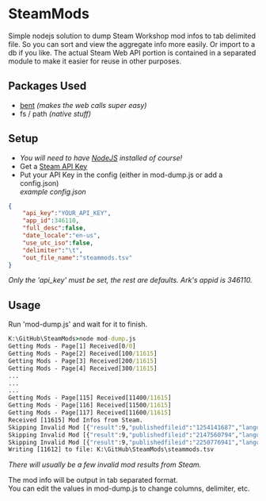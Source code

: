 # SteamMods
 Simple nodejs solution to dump Steam Workshop mod infos to tab delimited file. So you can sort and view the aggregate info more easily. Or import to a db if you like. 
 The actual Steam Web API portion is contained in a separated module to make it easier for reuse in other purposes. 

## Packages Used
- [bent](https://www.npmjs.com/package/bent) _(makes the web calls super easy)_
- fs / path _(native stuff)_

## Setup
- _You will need to have [NodeJS](https://nodejs.org/) installed of course!_
- Get a [Steam API Key](https://steamcommunity.com/dev/apikey)
- Put your API Key in the config (either in mod-dump.js or add a config.json)  
_example config.json_  
```JSON
{
    "api_key":"YOUR_API_KEY",
    "app_id":346110,
    "full_desc":false,
    "date_locale":"en-us",
    "use_utc_iso":false,
    "delimiter":"\t",
    "out_file_name":"steammods.tsv"
}
```  

_Only the 'api_key' must be set, the rest are defaults. Ark's appid is 346110._  

## Usage
Run 'mod-dump.js' and wait for it to finish.
```bat
K:\GitHub\SteamMods>node mod-dump.js
Getting Mods - Page[1] Received[0/0]
Getting Mods - Page[2] Received[100/11615]
Getting Mods - Page[3] Received[200/11615]
Getting Mods - Page[4] Received[300/11615]
...
...
...
Getting Mods - Page[115] Received[11400/11615]
Getting Mods - Page[116] Received[11500/11615]
Getting Mods - Page[117] Received[11600/11615]
Received [11615] Mod Infos from Steam.
Skipping Invalid Mod [{"result":9,"publishedfileid":"1254141687","language":0}]
Skipping Invalid Mod [{"result":9,"publishedfileid":"2147560794","language":0}]
Skipping Invalid Mod [{"result":9,"publishedfileid":"2250776941","language":0}]
Writing [11612] to file: K:\GitHub\SteamMods\steammods.tsv
```  

_There will usually be a few invalid mod results from Steam._  

The mod info will be output in tab separated format.  
You can edit the values in mod-dump.js to change columns, delimiter, etc. 
